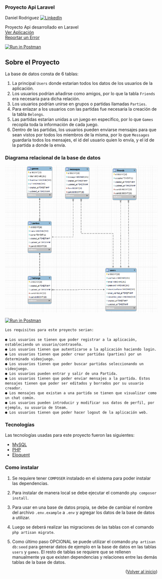 <div id="top"></div>

  <h3>Proyecto Api Laravel</h3>

Daniel Rodriguez
[![LinkedIn][linkedin-shield]][linkedin-url]

  <p>
    Proyecto Api desarrollado en Laravel
    <br />
    <a href="https://drs-proyecto-laravel.herokuapp.com">Ver Aplicación</a>
    <br />
    <a href="https://github.com/Danrodsf/Proyecto-Laravel/issues">Reportar un Error</a>
  </p>
</div>

[![Run in Postman](https://run.pstmn.io/button.svg)](https://app.getpostman.com/run-collection/832c7a28ea8e6d603244?action=collection%2Fimport)

## Sobre el Proyecto

La base de datos consta de 6 tablas:

1. La principal `Users` donde estarian todos los datos de los usuarios de la aplicación.
2. Los usuarios podrían añadirse como amigos, por lo que la tabla `Friends` era necesaria para dicha relación.
3. Los usuarios podrían unirse en grupos o partidas llamadas `Parties`.
4. Para enlazar a los usuarios con las partidas fue necesaria la creación de la tabla `Belongs`.
5. Las partidas estarían unidas a un juego en específico, por lo que `Games` recopila toda la información de cada juego.
6. Dentro de las partidas, los usuarios pueden enviarse mensajes para que sean vistos por todos los miembros de la misma, por lo que `Messages` guardaría todos los mensajes, el id del usuario quien lo envía, y el id de la partida a donde la envía.

### Diagrama relacional de la base de datos

<img src=https://raw.githubusercontent.com/Danrodsf/Proyecto-Laravel/main/img/DB.png>

[![Run in Postman](https://run.pstmn.io/button.svg)](https://app.getpostman.com/run-collection/832c7a28ea8e6d603244?action=collection%2Fimport)

```
Los requisitos para este proyecto serian:

● Los usuarios se tienen que poder registrar a la aplicación, estableciendo un usuario/contraseña.
● Los usuarios tienen que autenticarse a la aplicación haciendo login.
● Los usuarios tienen que poder crear partidas (parties) por un determinado videojuego.
● Los usuarios tienen que poder buscar partidas seleccionando un videojuego.
● Los usuarios pueden entrar y salir de una Partida.
● Los usuarios tienen que poder enviar mensajes a la partida. Estos mensajes tienen que poder ser editados y borrados por su usuario creador.
● Los mensajes que existan a una partida se tienen que visualizar como un chat común.
● Los usuarios pueden introducir y modificar sus datos de perfil, por ejemplo, su usuario de Steam.
● Los usuarios tienen que poder hacer logout de la aplicación web.
```

### Tecnologías

Las tecnologías usadas para este proyecto fueron las siguientes:

-   [MySQL](https://www.mysql.com//)
-   [PHP](https://www.php.net/)
-   [Eloquent](https://laravel.com/docs/8.x/eloquent)

### Como instalar

1. Se requiere tener `COMPOSER` instalado en el sistema para poder instalar las dependencias.

2. Para instalar de manera local se debe ejecutar el comando `php composer install`.

3. Para usar en una base de datos propia, se debe de cambiar el nombre del archivo `.env.example` a `.env` y agregar los datos de la base de datos a utilizar.

4. Luego se deberá realizar las migraciones de las tablas con el comando `php artisan migrate`.

5. Como último paso OPCIONAL se puede utilizar el comando `php artisan db:seed` para generar datos de ejemplo en la base de datos en las tablas `users` y `games`. El resto de tablas se requiere que se rellenen manualmente ya que existen dependencias y relaciones entre las demás tablas de la base de datos.

<p align="right">(<a href="#top">Volver al inicio</a>)</p>

[linkedin-shield]: https://img.shields.io/badge/-LinkedIn-black.svg?style=for-the-badge&logo=linkedin&colorB=555
[linkedin-url]: https://www.linkedin.com/in/danielrodriguezserafin/
